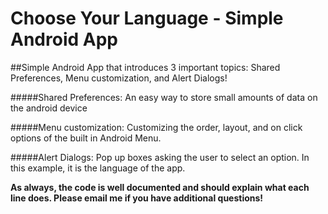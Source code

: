 # Choose Your Language - Simple Android App
##Simple Android App that introduces 3 important topics: Shared Preferences, Menu customization, and Alert Dialogs!

#####Shared Preferences: 
An easy way to store small amounts of data on the android device

#####Menu customization: 
Customizing the order, layout, and on click options of the built in Android Menu.

#####Alert Dialogs: 
Pop up boxes asking the user to select an option. In this example, it is the language of the app. 

**As always, the code is well documented and should explain what each line does. Please email me if you have additional questions!**
